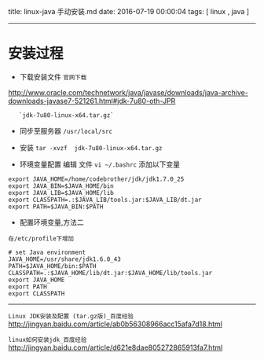 title: linux-java 手动安装.md
date: 2016-07-19 00:00:04
tags: [ linux , java ]


---


# 安装过程
- 下载安装文件
`官网下载`

http://www.oracle.com/technetwork/java/javase/downloads/java-archive-downloads-javase7-521261.html#jdk-7u80-oth-JPR

       `jdk-7u80-linux-x64.tar.gz`


- 同步至服务器
    `/usr/local/src`



- 安装
     `tar -xvzf  jdk-7u80-linux-x64.tar.gz `


- 环境变量配置
编辑 文件  `vi ~/.bashrc`  添加以下变量
```
export JAVA_HOME=/home/codebrother/jdk/jdk1.7.0_25
export JAVA_BIN=$JAVA_HOME/bin
export JAVA_LIB=$JAVA_HOME/lib
export CLASSPATH=.:$JAVA_LIB/tools.jar:$JAVA_LIB/dt.jar
export PATH=$JAVA_BIN:$PATH
```


- 配置环境变量,方法二
```
在/etc/profile下增加
 
# set Java environment
JAVA_HOME=/usr/share/jdk1.6.0_43
PATH=$JAVA_HOME/bin:$PATH
CLASSPATH=.:$JAVA_HOME/lib/dt.jar:$JAVA_HOME/lib/tools.jar
export JAVA_HOME
export PATH
export CLASSPATH
```


---
`Linux JDK安装及配置 (tar.gz版)_百度经验`
http://jingyan.baidu.com/article/ab0b56308966acc15afa7d18.html


`linux如何安装jdk_百度经验`
http://jingyan.baidu.com/article/d621e8dae805272865913fa7.html


<!-- more -->


